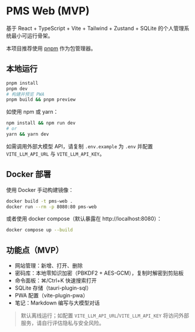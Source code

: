 # PMS Web (MVP)

基于 React + TypeScript + Vite + Tailwind + Zustand + SQLite 的个人管理系统最小可运行骨架。

本项目推荐使用 [pnpm](https://pnpm.io/) 作为包管理器。

## 本地运行

```bash
pnpm install
pnpm dev
# 构建并预览 PWA
pnpm build && pnpm preview
```

如使用 npm 或 yarn：
```bash
npm install && npm run dev
# or
yarn && yarn dev
```

如需调用外部大模型 API，请复制 `.env.example` 为 `.env` 并配置 `VITE_LLM_API_URL` 与 `VITE_LLM_API_KEY`。

## Docker 部署

使用 Docker 手动构建镜像：

```bash
docker build -t pms-web .
docker run --rm -p 8080:80 pms-web
```

或者使用 docker compose（默认暴露在 http://localhost:8080）：

```bash
docker compose up --build
```

## 功能点（MVP）
- 网站管理：新增、打开、删除
- 密码库：本地零知识加密（PBKDF2 + AES-GCM），复制时解密到剪贴板
- 命令面板：⌘/Ctrl+K 快速搜索打开
- SQLite 存储（tauri-plugin-sql）
- PWA 配置（vite-plugin-pwa）
- 笔记：Markdown 编写与大模型对话

> 默认离线运行；如配置 `VITE_LLM_API_URL`/`VITE_LLM_API_KEY` 将访问外部服务，请自行评估隐私与安全风险。
